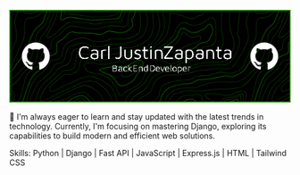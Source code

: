 
<div style="text-align">
  
![](https://github.com/justinzapanta/justinzapanta/blob/main/github-header-image.png)

</div>

🚀 I'm always eager to learn and stay updated with the latest trends in technology. Currently, I'm focusing on mastering Django, exploring its capabilities to build modern and efficient web solutions.

Skills: Python | Django | Fast API | JavaScript | Express.js | HTML | Tailwind CSS 
